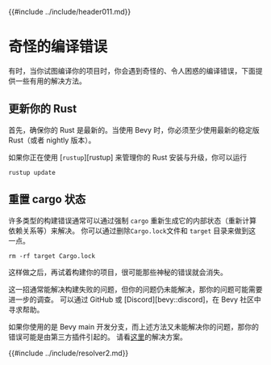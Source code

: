 {{#include ../include/header011.md}}

# 奇怪的编译错误

有时，当你试图编译你的项目时，你会遇到奇怪的、令人困惑的编译错误，下面提供一些有用的解决方法。

## 更新你的 Rust

首先，确保你的 Rust 是最新的。当使用 Bevy 时，你必须至少使用最新的稳定版 Rust（或者 nightly 版本）。

如果你正在使用 [`rustup`][rustup] 来管理你的 Rust 安装与升级，你可以运行

```shell
rustup update
```

## 重置 cargo 状态

许多类型的构建错误通常可以通过强制 `cargo`  重新生成它的内部状态（重新计算依赖关系等）来解决。
你可以通过删除`Cargo.lock`文件和 `target` 目录来做到这一点。

```shell
rm -rf target Cargo.lock
```

这样做之后，再试着构建你的项目，很可能那些神秘的错误就会消失。

这一招通常能解决构建失败的问题，但你的问题仍未能解决，那你的问题可能需要进一步的调查。
可以通过 GitHub 或 [Discord][bevy::discord]，在 Bevy 社区中寻求帮助。

如果你使用的是 Bevy main 开发分支，而上述方法又未能解决你的问题，那你的错误可能是由第三方插件引起的。
请看[这里](../setup/bevy-git.md#how-to-use-bleeding-edge-bevy)的解决方案。

{{#include ../include/resolver2.md}}
